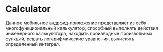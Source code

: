 # Calculator
Данное мобильное андроид-приложение представляет из себя многофункциональный калькулятор, способный выполнять действия инженерного калькулятора, находить производные произвольных функций, решать логарифмические уравнения, вычислять определённый интеграл.
